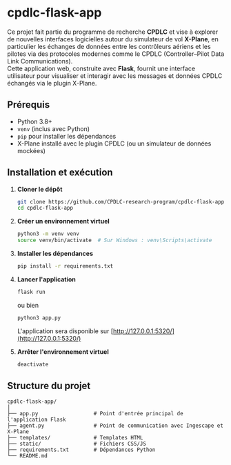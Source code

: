 # cpdlc-flask-app

Ce projet fait partie du programme de recherche **CPDLC** et vise à explorer de nouvelles interfaces logicielles autour du simulateur de vol **X-Plane**, en particulier les échanges de données entre les contrôleurs aériens et les pilotes via des protocoles modernes comme le CPDLC (Controller–Pilot Data Link Communications).  
Cette application web, construite avec **Flask**, fournit une interface utilisateur pour visualiser et interagir avec les messages et données CPDLC échangés via le plugin X-Plane.

## Prérequis

- Python 3.8+
- `venv` (inclus avec Python)
- `pip` pour installer les dépendances
- X-Plane installé avec le plugin CPDLC (ou un simulateur de données mockées)

## Installation et exécution

1. **Cloner le dépôt**

   ```bash
   git clone https://github.com/CPDLC-research-program/cpdlc-flask-app.git
   cd cpdlc-flask-app
   ```

2. **Créer un environnement virtuel**

   ```bash
   python3 -m venv venv
   source venv/bin/activate  # Sur Windows : venv\Scripts\activate
   ```

3. **Installer les dépendances**

   ```bash
   pip install -r requirements.txt
   ```

4. **Lancer l'application**

   ```bash
   flask run
   ```

   ou bien

   ```bash
   python3 app.py
   ```

   L'application sera disponible sur [http://127.0.0.1:5320/](http://127.0.0.1:5320/)

5. **Arrêter l'environnement virtuel**
   ```bash
   deactivate
   ```

## Structure du projet

```
cpdlc-flask-app/
│
├── app.py                  # Point d'entrée principal de l'application Flask
├── agent.py                # Point de communication avec Ingescape et X-Plane
├── templates/              # Templates HTML
├── static/                 # Fichiers CSS/JS
├── requirements.txt        # Dépendances Python
└── README.md
```
